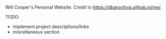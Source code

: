 Will Cooper's Personal Website. Credit to https://dbarochiya.github.io/me/.

TODO:
- implement project descriptions/links
- miscellaneous section 
